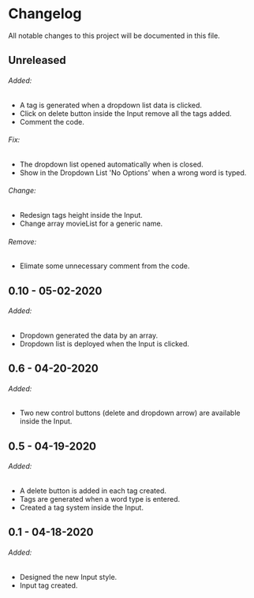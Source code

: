 # Changelog

All notable changes to this project will be documented in this file.

## Unreleased

###### Added:

- A tag is generated when a dropdown list data is clicked.
- Click on delete button inside the Input remove all the tags added.
- Comment the code.

###### Fix:

- The dropdown list opened automatically when is closed.
- Show in the Dropdown List 'No Options' when a wrong word is typed.

###### Change:

- Redesign tags height inside the Input.
- Change array movieList for a generic name.

###### Remove:

- Elimate some unnecessary comment from the code.

## 0.10 - 05-02-2020

###### Added:

- Dropdown generated the data by an array.
- Dropdown list is deployed when the Input is clicked.

## 0.6 - 04-20-2020

###### Added:

- Two new control buttons (delete and dropdown arrow) are available inside the Input.

## 0.5 - 04-19-2020

###### Added:

- A delete button is added in each tag created.
- Tags are generated when a word type is entered.
- Created a tag system inside the Input.

## 0.1 - 04-18-2020

###### Added:

- Designed the new Input style. 
- Input tag created.